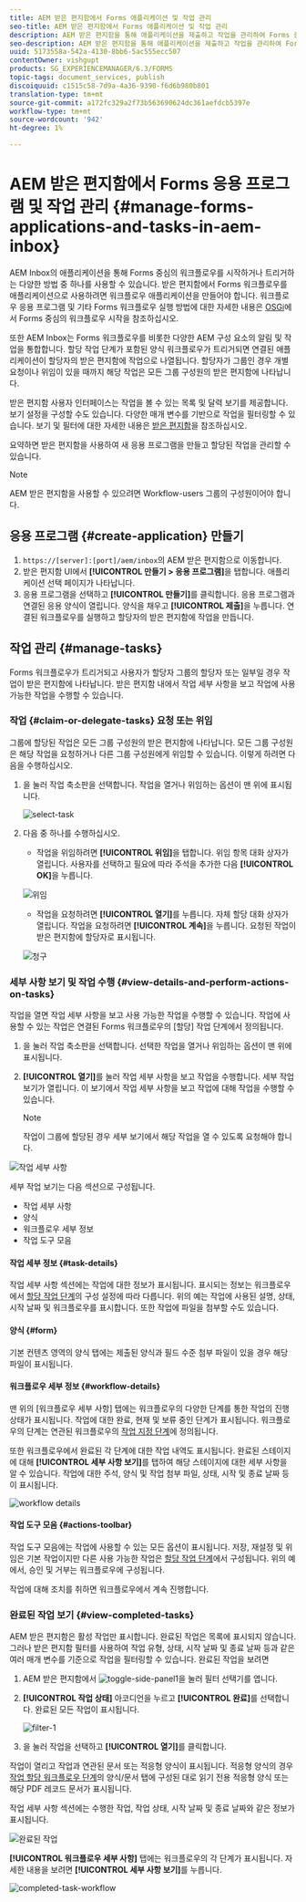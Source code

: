 ```yaml
---
title: AEM 받은 편지함에서 Forms 애플리케이션 및 작업 관리
seo-title: AEM 받은 편지함에서 Forms 애플리케이션 및 작업 관리
description: AEM 받은 편지함을 통해 애플리케이션을 제출하고 작업을 관리하여 Forms 중심의 워크플로우를 실행할 수 있습니다.
seo-description: AEM 받은 편지함을 통해 애플리케이션을 제출하고 작업을 관리하여 Forms 중심의 워크플로우를 실행할 수 있습니다.
uuid: 5173558a-542a-4130-8bb6-5ac555ecc507
contentOwner: vishgupt
products: SG_EXPERIENCEMANAGER/6.3/FORMS
topic-tags: document_services, publish
discoiquuid: c1515c58-7d9a-4a36-9390-f6d6b980b801
translation-type: tm+mt
source-git-commit: a172fc329a2f73b563690624dc361aefdcb5397e
workflow-type: tm+mt
source-wordcount: '942'
ht-degree: 1%

---
```



# AEM 받은 편지함에서 Forms 응용 프로그램 및 작업 관리 {#manage-forms-applications-and-tasks-in-aem-inbox}

AEM Inbox의 애플리케이션을 통해 Forms 중심의 워크플로우를 시작하거나 트리거하는 다양한 방법 중 하나를 사용할 수 있습니다. 받은 편지함에서 Forms 워크플로우를 애플리케이션으로 사용하려면 워크플로우 애플리케이션을 만들어야 합니다. 워크플로우 응용 프로그램 및 기타 Forms 워크플로우 실행 방법에 대한 자세한 내용은 [OSGi](/help/forms/using/aem-forms-workflow.md#launch)에서 Forms 중심의 워크플로우 시작을 참조하십시오.

또한 AEM Inbox는 Forms 워크플로우를 비롯한 다양한 AEM 구성 요소의 알림 및 작업을 통합합니다. 할당 작업 단계가 포함된 양식 워크플로우가 트리거되면 연결된 애플리케이션이 할당자의 받은 편지함에 작업으로 나열됩니다. 할당자가 그룹인 경우 개별 요청이나 위임이 있을 때까지 해당 작업은 모든 그룹 구성원의 받은 편지함에 나타납니다.

받은 편지함 사용자 인터페이스는 작업을 볼 수 있는 목록 및 달력 보기를 제공합니다. 보기 설정을 구성할 수도 있습니다. 다양한 매개 변수를 기반으로 작업을 필터링할 수 있습니다. 보기 및 필터에 대한 자세한 내용은 [받은 편지함](/help/sites-authoring/inbox.md)을 참조하십시오.

요약하면 받은 편지함을 사용하여 새 응용 프로그램을 만들고 할당된 작업을 관리할 수 있습니다.

>[!NOTE]
>
>AEM 받은 편지함을 사용할 수 있으려면 Workflow-users 그룹의 구성원이어야 합니다.

## 응용 프로그램 {#create-application} 만들기

1. `https://[server]:[port]/aem/inbox`의 AEM 받은 편지함으로 이동합니다.
1. 받은 편지함 UI에서 **[!UICONTROL 만들기 > 응용 프로그램]**&#x200B;을 탭합니다. 애플리케이션 선택 페이지가 나타납니다.
1. 응용 프로그램을 선택하고 **[!UICONTROL 만들기]**&#x200B;를 클릭합니다. 응용 프로그램과 연결된 응용 양식이 열립니다. 양식을 채우고 **[!UICONTROL 제출]**&#x200B;을 누릅니다. 연결된 워크플로우를 실행하고 할당자의 받은 편지함에 작업을 만듭니다.

## 작업 관리 {#manage-tasks}

Forms 워크플로우가 트리거되고 사용자가 할당자 그룹의 할당자 또는 일부일 경우 작업이 받은 편지함에 나타납니다. 받은 편지함 내에서 작업 세부 사항을 보고 작업에 사용 가능한 작업을 수행할 수 있습니다.

### 작업 {#claim-or-delegate-tasks} 요청 또는 위임

그룹에 할당된 작업은 모든 그룹 구성원의 받은 편지함에 나타납니다. 모든 그룹 구성원은 해당 작업을 요청하거나 다른 그룹 구성원에게 위임할 수 있습니다. 이렇게 하려면 다음을 수행하십시오.

1. 을 눌러 작업 축소판을 선택합니다. 작업을 열거나 위임하는 옵션이 맨 위에 표시됩니다.

   ![select-task](assets/select-task.png)

1. 다음 중 하나를 수행하십시오.

   * 작업을 위임하려면 **[!UICONTROL 위임]**&#x200B;을 탭합니다. 위임 항목 대화 상자가 열립니다. 사용자를 선택하고 필요에 따라 주석을 추가한 다음 **[!UICONTROL OK]**&#x200B;을 누릅니다.

   ![위임](assets/delegate.png)

   * 작업을 요청하려면 **[!UICONTROL 열기]**&#x200B;를 누릅니다. 자체 할당 대화 상자가 열립니다. 작업을 요청하려면 **[!UICONTROL 계속]**&#x200B;을 누릅니다. 요청된 작업이 받은 편지함에 할당자로 표시됩니다.

   ![청구](assets/claim.png)

### 세부 사항 보기 및 작업 수행 {#view-details-and-perform-actions-on-tasks}

작업을 열면 작업 세부 사항을 보고 사용 가능한 작업을 수행할 수 있습니다. 작업에 사용할 수 있는 작업은 연결된 Forms 워크플로우의 [할당] 작업 단계에서 정의됩니다.

1. 을 눌러 작업 축소판을 선택합니다. 선택한 작업을 열거나 위임하는 옵션이 맨 위에 표시됩니다.
1. **[!UICONTROL 열기]**&#x200B;를 눌러 작업 세부 사항을 보고 작업을 수행합니다. 세부 작업 보기가 열립니다. 이 보기에서 작업 세부 사항을 보고 작업에 대해 작업을 수행할 수 있습니다.

   >[!NOTE]
   >
   >작업이 그룹에 할당된 경우 세부 보기에서 해당 작업을 열 수 있도록 요청해야 합니다.

![작업 세부 사항](assets/task-details.png)

세부 작업 보기는 다음 섹션으로 구성됩니다.

* 작업 세부 사항
* 양식
* 워크플로우 세부 정보
* 작업 도구 모음

#### 작업 세부 정보 {#task-details}

작업 세부 사항 섹션에는 작업에 대한 정보가 표시됩니다. 표시되는 정보는 워크플로우에서 [할당 작업 단계](/help/sites-developing/workflows-step-ref.md)의 구성 설정에 따라 다릅니다. 위의 예는 작업에 사용된 설명, 상태, 시작 날짜 및 워크플로우를 표시합니다. 또한 작업에 파일을 첨부할 수도 있습니다.

#### 양식 {#form}

기본 컨텐츠 영역의 양식 탭에는 제출된 양식과 필드 수준 첨부 파일이 있을 경우 해당 파일이 표시됩니다.

#### 워크플로우 세부 정보 {#workflow-details}

맨 위의 [워크플로우 세부 사항] 탭에는 워크플로우의 다양한 단계를 통한 작업의 진행 상태가 표시됩니다. 작업에 대한 완료, 현재 및 보류 중인 단계가 표시됩니다. 워크플로우의 단계는 연관된 워크플로우의 [작업 지정 단계](/help/sites-developing/workflows-step-ref.md)에 정의됩니다.

또한 워크플로우에서 완료된 각 단계에 대한 작업 내역도 표시됩니다. 완료된 스테이지에 대해 **[!UICONTROL 세부 사항 보기]**&#x200B;를 탭하여 해당 스테이지에 대한 세부 사항을 알 수 있습니다. 작업에 대한 주석, 양식 및 작업 첨부 파일, 상태, 시작 및 종료 날짜 등이 표시됩니다.

![workflow details](assets/workflow-details.png)

#### 작업 도구 모음 {#actions-toolbar}

작업 도구 모음에는 작업에 사용할 수 있는 모든 옵션이 표시됩니다. 저장, 재설정 및 위임은 기본 작업이지만 다른 사용 가능한 작업은 [할당 작업 단계](/help/sites-developing/workflows-step-ref.md)에서 구성됩니다. 위의 예에서, 승인 및 거부는 워크플로우에 구성됩니다.

작업에 대해 조치를 취하면 워크플로우에서 계속 진행합니다.

### 완료된 작업 보기 {#view-completed-tasks}

AEM 받은 편지함은 활성 작업만 표시합니다. 완료된 작업은 목록에 표시되지 않습니다. 그러나 받은 편지함 필터를 사용하여 작업 유형, 상태, 시작 날짜 및 종료 날짜 등과 같은 여러 매개 변수를 기준으로 작업을 필터링할 수 있습니다. 완료된 작업을 보려면

1. AEM 받은 편지함에서 ![toggle-side-panel1](assets/toggle-side-panel1.png)을 눌러 필터 선택기를 엽니다.
1. **[!UICONTROL 작업 상태]** 아코디언을 누르고 **[!UICONTROL 완료]**&#x200B;를 선택합니다. 완료된 모든 작업이 표시됩니다.

   ![filter-1](assets/filter-1.png)

1. 을 눌러 작업을 선택하고 **[!UICONTROL 열기]**&#x200B;를 클릭합니다.

작업이 열리고 작업과 연관된 문서 또는 적응형 양식이 표시됩니다. 적응형 양식의 경우 [작업 할당 워크플로우 단계](/help/sites-developing/workflows-step-ref.md)의 양식/문서 탭에 구성된 대로 읽기 전용 적응형 양식 또는 해당 PDF 레코드 문서가 표시됩니다.

작업 세부 사항 섹션에는 수행한 작업, 작업 상태, 시작 날짜 및 종료 날짜와 같은 정보가 표시됩니다.

![완료된 작업](assets/completed-task.png)

**[!UICONTROL 워크플로우 세부 사항]** 탭에는 워크플로우의 각 단계가 표시됩니다. 자세한 내용을 보려면 **[!UICONTROL 세부 사항 보기]**&#x200B;를 누릅니다.

![completed-task-workflow](assets/completed-task-workflow.png)

